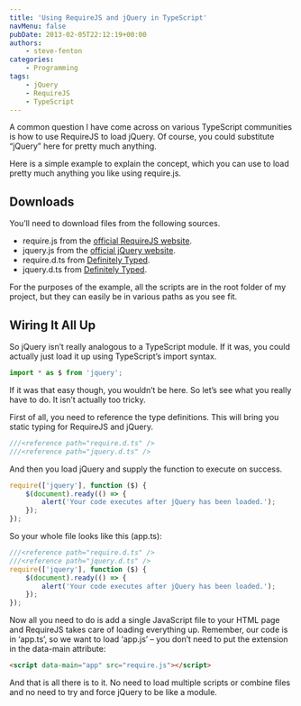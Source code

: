 ```yaml
---
title: 'Using RequireJS and jQuery in TypeScript'
navMenu: false
pubDate: 2013-02-05T22:12:19+00:00
authors:
    - steve-fenton
categories:
    - Programming
tags:
    - jQuery
    - RequireJS
    - TypeScript
---
```


A common question I have come across on various TypeScript communities is how to use RequireJS to load jQuery. Of course, you could substitute “jQuery” here for pretty much anything.

Here is a simple example to explain the concept, which you can use to load pretty much anything you like using require.js.

## Downloads

You’ll need to download files from the following sources.

- require.js from the [official RequireJS website](http://requirejs.org/).
- jquery.js from the [official jQuery website](http://jquery.com/).
- require.d.ts from [Definitely Typed](https://github.com/borisyankov/DefinitelyTyped).
- jquery.d.ts from [Definitely Typed](https://github.com/borisyankov/DefinitelyTyped).

For the purposes of the example, all the scripts are in the root folder of my project, but they can easily be in various paths as you see fit.

## Wiring It All Up

So jQuery isn’t really analogous to a TypeScript module. If it was, you could actually just load it up using TypeScript’s import syntax.

```typescript
import * as $ from 'jquery';
```

If it was that easy though, you wouldn’t be here. So let’s see what you really have to do. It isn’t actually too tricky.

First of all, you need to reference the type definitions. This will bring you static typing for RequireJS and jQuery.

```typescript
///<reference path="require.d.ts" />
///<reference path="jquery.d.ts" />
```

And then you load jQuery and supply the function to execute on success.

```typescript
require(['jquery'], function ($) {
    $(document).ready(() => {
        alert('Your code executes after jQuery has been loaded.');
    });
});
```

So your whole file looks like this (app.ts):

```typescript
///<reference path="require.d.ts" />
///<reference path="jquery.d.ts" />
require(['jquery'], function ($) {
    $(document).ready(() => {
        alert('Your code executes after jQuery has been loaded.');
    });
});
```

Now all you need to do is add a single JavaScript file to your HTML page and RequireJS takes care of loading everything up. Remember, our code is in ‘app.ts’, so we want to load ‘app.js’ – you don’t need to put the extension in the data-main attribute:

```html
<script data-main="app" src="require.js"></script>
```

And that is all there is to it. No need to load multiple scripts or combine files and no need to try and force jQuery to be like a module.